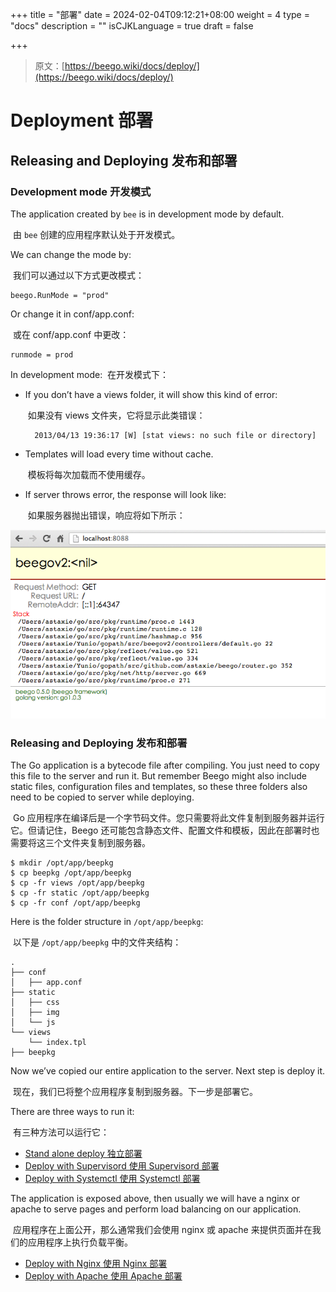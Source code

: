 +++
title = "部署"
date = 2024-02-04T09:12:21+08:00
weight = 4
type = "docs"
description = ""
isCJKLanguage = true
draft = false

+++

> 原文：[https://beego.wiki/docs/deploy/](https://beego.wiki/docs/deploy/)

# Deployment 部署



## Releasing and Deploying 发布和部署

### Development mode 开发模式

The application created by `bee` is in development mode by default.

​	由 `bee` 创建的应用程序默认处于开发模式。

We can change the mode by:

​	我们可以通过以下方式更改模式：

```
beego.RunMode = "prod"
```

Or change it in conf/app.conf:

​	或在 conf/app.conf 中更改：

```
runmode = prod
```

In development mode: 
​	在开发模式下：

- If you don’t have a views folder, it will show this kind of error:

  ​	如果没有 views 文件夹，它将显示此类错误：

  ```
    2013/04/13 19:36:17 [W] [stat views: no such file or directory]
  ```

- Templates will load every time without cache.

  ​	模板将每次加载而不使用缓存。

- If server throws error, the response will look like:

  ​	如果服务器抛出错误，响应将如下所示：

![img](./_index_img/dev.png)

### Releasing and Deploying 发布和部署

The Go application is a bytecode file after compiling. You just need to copy this file to the server and run it. But remember Beego might also include static files, configuration files and templates, so these three folders also need to be copied to server while deploying.

​	Go 应用程序在编译后是一个字节码文件。您只需要将此文件复制到服务器并运行它。但请记住，Beego 还可能包含静态文件、配置文件和模板，因此在部署时也需要将这三个文件夹复制到服务器。

```
$ mkdir /opt/app/beepkg
$ cp beepkg /opt/app/beepkg
$ cp -fr views /opt/app/beepkg
$ cp -fr static /opt/app/beepkg
$ cp -fr conf /opt/app/beepkg
```

Here is the folder structure in `/opt/app/beepkg`:

​	以下是 `/opt/app/beepkg` 中的文件夹结构：

```
.
├── conf
│   ├── app.conf
├── static
│   ├── css
│   ├── img
│   └── js
└── views
    └── index.tpl
├── beepkg
```

Now we’ve copied our entire application to the server. Next step is deploy it.

​	现在，我们已将整个应用程序复制到服务器。下一步是部署它。

There are three ways to run it:

​	有三种方法可以运行它：

- [Stand alone deploy 独立部署](https://beego.wiki/docs/deploy/beego)
- [Deploy with Supervisord 使用 Supervisord 部署](https://beego.wiki/docs/deploy/supervisor)
- [Deploy with Systemctl 使用 Systemctl 部署](https://beego.wiki/docs/deploy/systemctl)

The application is exposed above, then usually we will have a nginx or apache to serve pages and perform load balancing on our application.

​	应用程序在上面公开，那么通常我们会使用 nginx 或 apache 来提供页面并在我们的应用程序上执行负载平衡。

- [Deploy with Nginx 使用 Nginx 部署](https://beego.wiki/docs/deploy/nginx)
- [Deploy with Apache 使用 Apache 部署](https://beego.wiki/docs/deploy/apache)